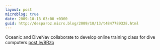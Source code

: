 ```yaml
---
layout: post
microblog: true
date: 2009-10-13 03:00 +0300
guid: http://desparoz.micro.blog/2009/10/13/t4847789328.html
---
```

Oceanic and DiveNav collaborate to develop online training class for 	dive computers [post.ly/8Rzb](http://post.ly/8Rzb)
